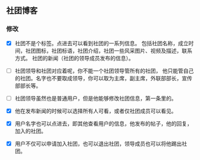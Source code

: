 ## 社团博客
### 修改
-[x] 社团不是个标签。点进去可以看到社团的一系列信息。
包括社团名称，成立时间，社团图标，社团标语，社团介绍，社团一些风采图片、视频及描述，联系方式。
社团的新闻（社团的领导成员发布的信息）。

-[ ] 社团领导和社团对应着呢，你不能一个社团领导管所有的社团，
他只能管自己的社团。名字也不要取成领导，你可以取为主席，副主席，外联部部长，宣传部部长等。

-[ ] 社团领导虽然也是普通用户，但是他能够修改社团信息，第一条里的。
-[x] 他在发布新闻的时候可以选择所有人可看，或者仅社团成员可以看见。

-[x] 用户名字也可以点进去，即其他查看用户的信息，他发布的帖子，他的回复，加入的社团。

-[x] 用户不仅可以申请加入社团，也可以退出社团，领导成员也可以将他踢出社团。


